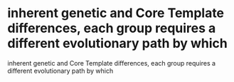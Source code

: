 # inherent genetic and Core Template differences, each group requires a different evolutionary path by which

inherent genetic and Core Template differences, each group requires a different evolutionary path by which